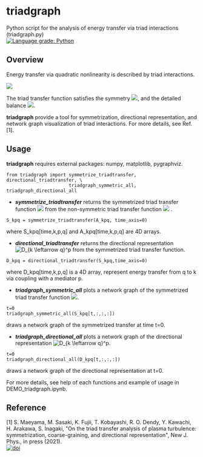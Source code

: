 # triadgraph
Python script for the analysis of energy transfer via triad interactions (triadgraph.py)  
[![Language grade: Python](https://img.shields.io/lgtm/grade/python/g/smaeyama/triadgraph.svg?logo=lgtm&logoWidth=18)](https://lgtm.com/projects/g/smaeyama/triadgraph/context:python)

## Overview
Energy transfer via quadratic nonlinearity is described by triad interactions.  

  <img src="https://latex.codecogs.com/gif.latex?\frac{dE_k}{dt}=\sum_p\sum_qS_k^{p,q}" />  

The triad transfer function satisfies the symmetry <img src="https://latex.codecogs.com/gif.latex?S_k^{p,q}=S_k^{q,p}" />, and the detailed balance <img src="https://latex.codecogs.com/gif.latex?S_k^{p,q}+S_p^{q,k}+S_q^{k,p}=0" />.

**triadgraph** provide a tool for symmetrization, directional representation, and network graph visualization of triad interactions. For more details, see Ref. \[1\].

## Usage
**triadgraph** requires external packages: numpy, matplotlib, pygraphviz.

```
from triadgraph import symmetrize_triadtransfer, directional_triadtransfer, \
                       triadgraph_symmetric_all, triadgraph_directional_all
```
- ***symmetrize_triadtransfer*** returns the symmetrized triad transfer function <img src="https://latex.codecogs.com/gif.latex?S_k^{p,q}" /> from the non-symmetric triad transfer function <img src="https://latex.codecogs.com/gif.latex?A_k^{p,q}" /> .
```
S_kpq = symmetrize_triadtransfer(A_kpq, time_axis=0)
```
where S_kpq\[time,k,p,q\] and A_kpq\[time,k,p,q\] are 4D arrays.
- ***directional_triadtransfer*** returns the directional representation <img src="https://latex.codecogs.com/gif.latex?D_{k&space;\leftarrow&space;q}^p" title="D_{k \leftarrow q}^p" /> from the symmetrized triad transfer function.
```
D_kpq = directional_triadtransfer(S_kpq,time_axis=0)
```
where D_kpq\[time,k,p,q\] is a 4D array, represent energy transfer from q to k via coupling with a mediator p.
- ***triadgraph_symmetric_all*** plots a network graph of the symmetrized triad transfer function <img src="https://latex.codecogs.com/gif.latex?S_k^{p,q}" />.
```
t=0
triadgraph_symmetric_all(S_kpq[t,:,:,:])
```
draws a network graph of the symmetrized transfer at time t=0.
- ***triadgraph_directional_all*** plots a network graph of the directional representation <img src="https://latex.codecogs.com/gif.latex?D_{k&space;\leftarrow&space;q}^p" title="D_{k \leftarrow q}^p" />.
```
t=0
triadgraph_directional_all(D_kpq[t,:,:,:])
```
draws a network graph of the directional representation at t=0.

For more details, see help of each functions and example of usage in DEMO_triadgraph.ipynb.

## Reference
\[1\] S. Maeyama, M. Sasaki, K. Fujii, T. Kobayashi, R. O. Dendy, Y. Kawachi, H. Arakawa, S. Inagaki,
"On the triad transfer analysis of plasma turbulence: symmetrization, coarse-graining, and directional representation",
New J. Phys., in press (2021).  
[![doi](https://img.shields.io/badge/doi-10.1088/1367--2630/abeffc-5077AB.svg)](https://doi.org/10.1088/1367-2630/abeffc)
